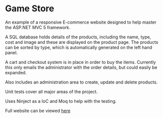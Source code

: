 Game Store
====

An example of a responsive E-commerce website designed to help master the ASP.NET MVC 5 framework.

A SQL database holds details of the products, including the name, type, cost and image and these are displayed on the product page.
The products can be sorted by type, which is automatically generated on the left hand panel.

A cart and checkout system is in place in order to buy the items. Currently this only emails the administrator with the order details, but could easily be expanded.

Also includes an administration area to create, update and delete products.

Unit tests cover all major areas of the project.

Uses Ninject as a IoC and Moq to help with the testing.


Full website can be viewed [here](http://gentgamestore.azurewebsites.net/)
